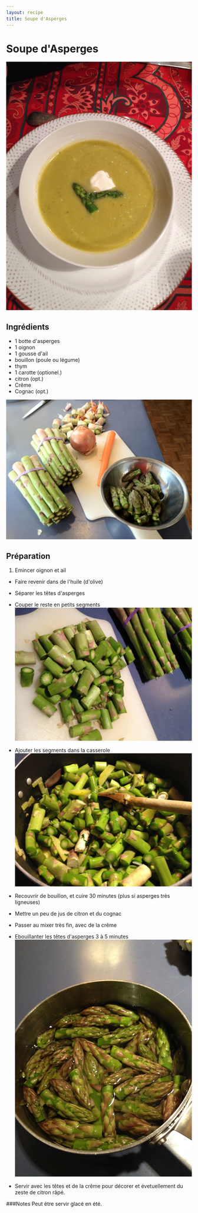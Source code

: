 ```yaml
---
layout: recipe
title: Soupe d'Asperges 
---
```


# Soupe d'Asperges
![image](img/soupe_d_asperges4.jpg)
## Ingrédients

* 1 botte d'asperges
* 1 oignon
* 1 gousse d'ail
* bouillon (poule ou légume)
* thym
* 1 carotte (optionel.)
* citron (opt.)
* Crême 
* Cognac (opt.)

![image](img/soupe_d_asperges5.jpg)

## Préparation
1. Emincer oignon et ail
* Faire revenir dans de l'huile (d'olive)
* Séparer les têtes d'asperges
* Couper le reste en petits segments  
![image](img/soupe_d_asperges2.jpg)

* Ajouter les segments dans la casserole  
![image](img/soupe_d_asperges3.jpg)

* Recouvrir de bouillon, et cuire 30 minutes (plus si asperges très ligneuses)
* Mettre un peu de jus de citron et du cognac
* Passer au mixer très fin, avec de la crême
* Ebouillanter les têtes d'asperges 3 à 5 minutes   
![image](img/soupe_d_asperges1.jpg)

* Servir avec les têtes et de la crême pour décorer et évetuellement du zeste de citron râpé.

###Notes
Peut être servir glacé en été.


